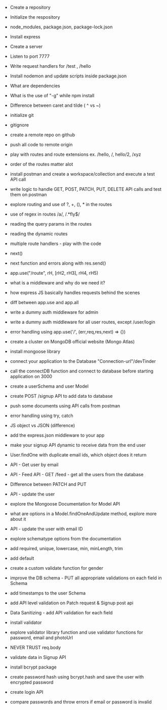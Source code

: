 - Create a repository
- Initialize the respository
- node_modules, package.json, package-lock.json
- Install express
- Create a server
- Listen to port 7777
- Write request handlers for /test , /hello
- Install nodemon and update scripts inside package.json
- What are dependencies
- What is the use of "-g" while npm install
- Difference between caret and tilde ( ^ vs ~)

- initialize git
- gitignore
- create a remote repo on github
- push all code to remote origin
- play with routes and route extensions ex. /hello, /, hello/2, /xyz
- order of the routes matter alot
- install postman and create a workspace/collection and execute a test API call
- write logic to handle GET, POST, PATCH, PUT, DELETE API calls and test them on postman
- explore routing and use of ?, +, (), \* in the routes
- use of regex in routes /a/, /.\*fly$/
- reading the query params in the routes
- reading the dynamic routes

- multiple route handlers - play with the code
- next()
- next function and errors along with res.send()
- app.use("/route", rH, [rH2, rH3], rH4, rH5)
- what is a middleware and why do we need it?
- how express JS basically handles requests behind the scenes
- diff between app.use and app.all
- write a dummy auth middleware for admin
- write a dummy auth middleware for all user routes, except /user/login
- error handling using app.use('/', (err,req,res,next) => {})

- create a cluster on MongoDB official website (Mongo Atlas)
- install mongoose library
- connect your application to the Database "Connection-url"/devTinder
- call the connectDB function and connect to database before starting application on 3000
- create a userSchema and user Model
- create POST /signup API to add data to database
- push some documents using API calls from postman
- error handling using try, catch

- JS object vs JSON (difference)
- add the express.json middleware to your app
- make your signup API dynamic to receive data from the end user
- User.findOne with duplicate email ids, which object does it return
- API - Get user by email
- API - Feed API - GET /feed - get all the users from the database
- Difference between PATCH and PUT
- API - update the user
- explore the Mongoose Documentation for Model API
- what are options in a Model.findOneAndUpdate method, explore more about it
- API - update the user with email ID

- explore schematype options from the documentation
- add required, unique, lowercase, min, minLength, trim
- add default
- create a custom validate function for gender
- improve the DB schema - PUT all appropriate validations on each field in Schema
- add timestamps to the user Schema
- add API level validation on Patch request & Signup post api
- Data Sanitizing - add API validation for each field
- install validator
- explore validator library function and use validator functions for password, email and photoUrl
- NEVER TRUST req.body

- validate data in Signup API
- install bcrypt package
- create password hash using bcrypt.hash and save the user with encrypted password
- create login API
- compare passwords and throw errors if email or password is invalid
